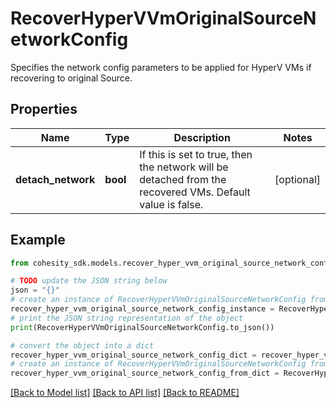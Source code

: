# RecoverHyperVVmOriginalSourceNetworkConfig

Specifies the network config parameters to be applied for HyperV VMs if recovering to original Source.

## Properties

Name | Type | Description | Notes
------------ | ------------- | ------------- | -------------
**detach_network** | **bool** | If this is set to true, then the network will be detached from the recovered VMs. Default value is false. | [optional] 

## Example

```python
from cohesity_sdk.models.recover_hyper_vvm_original_source_network_config import RecoverHyperVVmOriginalSourceNetworkConfig

# TODO update the JSON string below
json = "{}"
# create an instance of RecoverHyperVVmOriginalSourceNetworkConfig from a JSON string
recover_hyper_vvm_original_source_network_config_instance = RecoverHyperVVmOriginalSourceNetworkConfig.from_json(json)
# print the JSON string representation of the object
print(RecoverHyperVVmOriginalSourceNetworkConfig.to_json())

# convert the object into a dict
recover_hyper_vvm_original_source_network_config_dict = recover_hyper_vvm_original_source_network_config_instance.to_dict()
# create an instance of RecoverHyperVVmOriginalSourceNetworkConfig from a dict
recover_hyper_vvm_original_source_network_config_from_dict = RecoverHyperVVmOriginalSourceNetworkConfig.from_dict(recover_hyper_vvm_original_source_network_config_dict)
```
[[Back to Model list]](../README.md#documentation-for-models) [[Back to API list]](../README.md#documentation-for-api-endpoints) [[Back to README]](../README.md)



